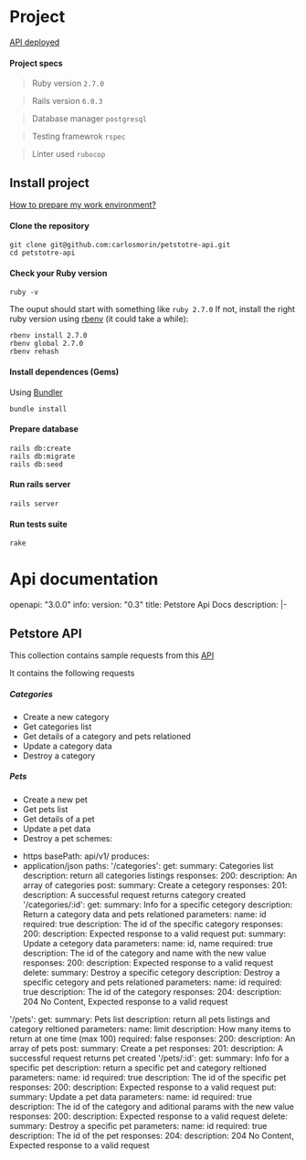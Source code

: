 # Project

[API deployed](https://petstoreapi.herokuapp.com/api/v1/)

#### Project specs
> Ruby version `2.7.0`

> Rails version `6.0.3`

> Database manager `postgresql`

> Testing framewrok `rspec`

> Linter used `rubocop`

## Install project
[How to prepare my work environment?](https://gorails.com/setup/ubuntu/16.04)


#### Clone the repository
```
git clone git@github.com:carlosmorin/petstotre-api.git
cd petstotre-api
```

#### Check your Ruby version
```
ruby -v
```
The ouput should start with something like `ruby 2.7.0`
If not, install the right ruby version using [rbenv](https://github.com/rbenv/rbenv) (it could take a while):

```
rbenv install 2.7.0
rbenv global 2.7.0
rbenv rehash 
```

#### Install dependences (Gems)
Using [Bundler](https://github.com/bundler/bundler)

```
bundle install
```

#### Prepare database
```
rails db:create 
rails db:migrate 
rails db:seed
```

#### Run rails server

```
rails server

```

#### Run tests suite

```
rake

```

# Api documentation
openapi: "3.0.0"
info:
  version: "0.3"
  title: Petstore Api Docs
  description: |-
  ## Petstore API
  This collection contains sample requests from this [API](https://petstoreapi.herokuapp.com/api/v1/)

  It contains the following requests

  ##### Categories
  * Create a new category
  * Get categories list
  * Get details of a category and pets relationed
  * Update a category data
  * Destroy a category

  ##### Pets
  * Create a new pet
  * Get pets list
  * Get details of a pet
  * Update a pet data
  * Destroy a pet
schemes:
  - https
basePath: api/v1/
produces:
  - application/json
paths:
  '/categories':
    get:
      summary: Categories list
      description: return all categories listings
      responses:
        200:
          description: An array of categories
    post:
      summary: Create a cetegory
      responses:
        201:
          description: A successful request returns category created
  '/categories/:id':
    get:
      summary: Info for a specific cetegory
      description: Return a category data and pets relationed
      parameters:
        name: id
        required: true
        description: The id of the specific category
      responses:
        200:
          description: Expected response to a valid request
    put:
      summary: Update a cetegory data
      parameters:
        name: id, name
        required: true
        description: The id of the category and name with the new value
      responses:
       200:
        description: Expected response to a valid request
    delete:
      summary: Destroy a specific cetegory
      description: Destroy a specific cetegory and pets relationed
      parameters:
        name: id
        required: true
        description: The id of the category
      responses:
        204:
         description: 204 No Content, Expected response to a valid request

  '/pets':
    get:
      summary: Pets list
      description: return all pets listings and category reltioned
      parameters:
       name: limit
       description: How many items to return at one time (max 100)
       required: false
      responses:
        200:
          description: An array of pets
    post:
      summary: Create a pet
      responses:
        201:
          description: A successful request returns pet created
  '/pets/:id':
    get:
      summary: Info for a specific pet
      description: return a specific pet and category reltioned
      parameters:
        name: id
        required: true
        description: The id of the specific pet
      responses:
        200:
          description: Expected response to a valid request
    put:
      summary: Update a pet data
        parameters:
          name: id
          required: true
          description: The id of the category and aditional params with the new value
        responses:
          200:
           description: Expected response to a valid request
    delete:
      summary: Destroy a specific pet
        parameters:
          name: id
          required: true
          description: The id of the pet
        responses:
          204:
           description: 204 No Content, Expected response to a valid request